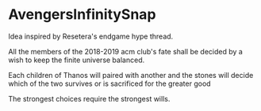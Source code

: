# AvengersInfinitySnap

Idea inspired by Resetera's endgame hype thread.

All the members of the 2018-2019 acm club's fate shall be decided by a wish to keep the finite universe balanced. 

Each children of Thanos will paired with another and the stones will decide which of the two survives or is sacrificed for the greater good

The strongest choices require the strongest wills.
